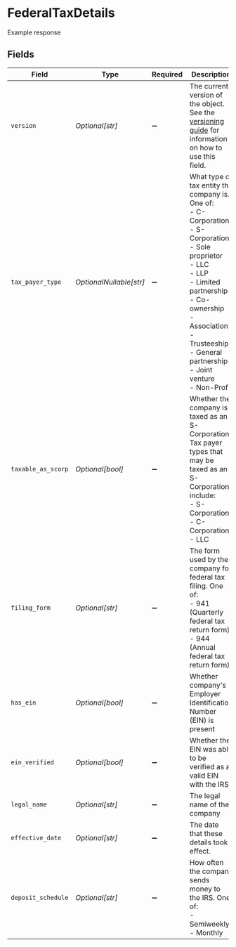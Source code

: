 # FederalTaxDetails

Example response


## Fields

| Field                                                                                                                                                                                                                             | Type                                                                                                                                                                                                                              | Required                                                                                                                                                                                                                          | Description                                                                                                                                                                                                                       |
| --------------------------------------------------------------------------------------------------------------------------------------------------------------------------------------------------------------------------------- | --------------------------------------------------------------------------------------------------------------------------------------------------------------------------------------------------------------------------------- | --------------------------------------------------------------------------------------------------------------------------------------------------------------------------------------------------------------------------------- | --------------------------------------------------------------------------------------------------------------------------------------------------------------------------------------------------------------------------------- |
| `version`                                                                                                                                                                                                                         | *Optional[str]*                                                                                                                                                                                                                   | :heavy_minus_sign:                                                                                                                                                                                                                | The current version of the object. See the [versioning guide](https://docs.gusto.com/embedded-payroll/docs/idempotency) for information on how to use this field.                                                                 |
| `tax_payer_type`                                                                                                                                                                                                                  | *OptionalNullable[str]*                                                                                                                                                                                                           | :heavy_minus_sign:                                                                                                                                                                                                                | What type of tax entity the company is. One of:<br/>- C-Corporation<br/>- S-Corporation<br/>- Sole proprietor<br/>- LLC<br/>- LLP<br/>- Limited partnership<br/>- Co-ownership<br/>- Association<br/>- Trusteeship<br/>- General partnership<br/>- Joint venture<br/>- Non-Profit |
| `taxable_as_scorp`                                                                                                                                                                                                                | *Optional[bool]*                                                                                                                                                                                                                  | :heavy_minus_sign:                                                                                                                                                                                                                | Whether the company is taxed as an S-Corporation. Tax payer types that may be taxed as an S-Corporation include:<br/>- S-Corporation<br/>- C-Corporation<br/>- LLC                                                                |
| `filing_form`                                                                                                                                                                                                                     | *Optional[str]*                                                                                                                                                                                                                   | :heavy_minus_sign:                                                                                                                                                                                                                | The form used by the company for federal tax filing. One of:<br/>- 941 (Quarterly federal tax return form)<br/>- 944 (Annual federal tax return form)                                                                             |
| `has_ein`                                                                                                                                                                                                                         | *Optional[bool]*                                                                                                                                                                                                                  | :heavy_minus_sign:                                                                                                                                                                                                                | Whether company's Employer Identification Number (EIN) is present                                                                                                                                                                 |
| `ein_verified`                                                                                                                                                                                                                    | *Optional[bool]*                                                                                                                                                                                                                  | :heavy_minus_sign:                                                                                                                                                                                                                | Whether the EIN was able to be verified as a valid EIN with the IRS.                                                                                                                                                              |
| `legal_name`                                                                                                                                                                                                                      | *Optional[str]*                                                                                                                                                                                                                   | :heavy_minus_sign:                                                                                                                                                                                                                | The legal name of the company                                                                                                                                                                                                     |
| `effective_date`                                                                                                                                                                                                                  | *Optional[str]*                                                                                                                                                                                                                   | :heavy_minus_sign:                                                                                                                                                                                                                | The date that these details took effect.                                                                                                                                                                                          |
| `deposit_schedule`                                                                                                                                                                                                                | *Optional[str]*                                                                                                                                                                                                                   | :heavy_minus_sign:                                                                                                                                                                                                                | How often the company sends money to the IRS. One of:<br/>  - Semiweekly<br/>  - Monthly                                                                                                                                          |